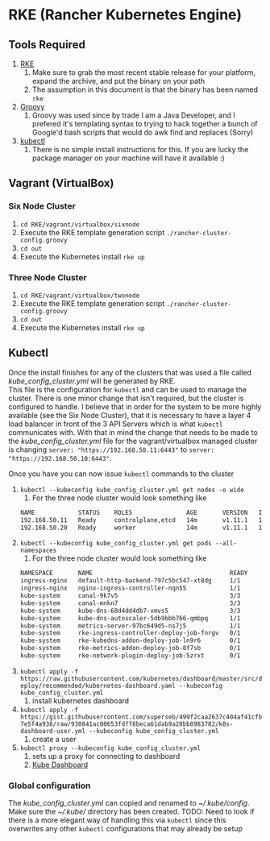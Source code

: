 # RKE (Rancher Kubernetes Engine)

## Tools Required
1. [RKE](https://github.com/rancher/rke/releases)
   1. Make sure to grab the most recent stable release for your platform, expand the archive, and put the binary on your path
   1. The assumption in this document is that the binary has been named `rke`
1. [Groovy](http://groovy-lang.org/)
   1. Groovy was used since by trade I am a Java Developer, and I prefered it's templating syntax to trying to hack together
      a bunch of Google'd bash scripts that would do awk find and replaces (Sorry)
1. [kubectl](https://kubernetes.io/docs/tasks/tools/install-kubectl/)
   1. There is no simple install instructions for this.  If you are lucky the package manager on your machine will have it available :)
   
## Vagrant (VirtualBox)

### Six Node Cluster
1. `cd RKE/vagrant/virtualbox/sixnode`
1. Execute the RKE template generation script `./rancher-cluster-config.groovy`
1. `cd out`
1. Execute the Kubernetes install `rke up`

### Three Node Cluster
1. `cd RKE/vagrant/virtualbox/twonode`
1. Execute the RKE template generation script `./rancher-cluster-config.groovy`
1. `cd out`
1. Execute the Kubernetes install `rke up`


## Kubectl
Once the install finishes for any of the clusters that was used a file called *kube_config_cluster.yml* will be generated by RKE.  
This file is the configuration for `kubectl` and can be used to manage the cluster.  There is one minor change that isn't required,
but the cluster is configured to handle.  I believe that in order for the system to be more highly available (see the Six Node Cluster),
that it is necessary to have a layer 4 load balancer in front of the 3 API Servers which is what `kubectl` communicates with.  With
that in mind the change that needs to be made to the *kube_config_cluster.yml* file for the vagrant/virtualbox managed cluster is 
changing `server: "https://192.168.50.11:6443"` to `server: "https://192.168.50.10:6443"`.

Once you have you can now issue `kubectl` commands to the cluster
1. `kubectl --kubeconfig kube_config_cluster.yml get nodes -o wide`
   1. For the three node cluster would look something like
   ```bash
   NAME            STATUS    ROLES               AGE       VERSION   INTERNAL-IP     EXTERNAL-IP   OS-IMAGE             KERNEL-VERSION     CONTAINER-RUNTIME
   192.168.50.11   Ready     controlplane,etcd   14m       v1.11.1   192.168.50.11   <none>        Ubuntu 16.04.3 LTS   4.4.0-87-generic   docker://17.3.1
   192.168.50.20   Ready     worker              14m       v1.11.1   192.168.50.20   <none>        Ubuntu 16.04.3 LTS   4.4.0-87-generic   docker://17.3.1
   ```
1. `kubectl --kubeconfig kube_config_cluster.yml get pods --all-namespaces`
   1. For the three node cluster would look something like
   ```bash
   NAMESPACE       NAME                                      READY     STATUS      RESTARTS   AGE
   ingress-nginx   default-http-backend-797c5bc547-xt8dg     1/1       Running     0          15m
   ingress-nginx   nginx-ingress-controller-nqn55            1/1       Running     0          15m
   kube-system     canal-9k7v5                               3/3       Running     0          15m
   kube-system     canal-mnkn7                               3/3       Running     0          15m
   kube-system     kube-dns-68d4dd4db7-xmvs5                 3/3       Running     0          15m
   kube-system     kube-dns-autoscaler-5db9bbb766-qmbpq      1/1       Running     0          15m
   kube-system     metrics-server-97bc649d5-ns7j5            1/1       Running     0          15m
   kube-system     rke-ingress-controller-deploy-job-fnrgv   0/1       Completed   0          15m
   kube-system     rke-kubedns-addon-deploy-job-ln9r6        0/1       Completed   0          15m
   kube-system     rke-metrics-addon-deploy-job-8f7sb        0/1       Completed   0          15m
   kube-system     rke-network-plugin-deploy-job-5zrxt       0/1       Completed   0          15m
   ```
1. `kubectl apply -f https://raw.githubusercontent.com/kubernetes/dashboard/master/src/deploy/recommended/kubernetes-dashboard.yaml --kubeconfig kube_config_cluster.yml`
   1. install kubernetes dashboard
1. `kubectl apply -f https://gist.githubusercontent.com/superseb/499f2caa2637c404af41cfb7e5f4a938/raw/930841ac00653fdff8beca61dab9a20bb8983782/k8s-dashboard-user.yml --kubeconfig kube_config_cluster.yml`
   1. create a user
1. `kubectl proxy --kubeconfig kube_config_cluster.yml`
   1. sets up a proxy for connecting to dashboard
   1. [Kube Dashboard](http://localhost:8001/api/v1/namespaces/kube-system/services/https:kubernetes-dashboard:/proxy/)
### Global configuration
The *kube_config_cluster.yml* can copied and renamed to *~/.kube/config*.  Make sure the *~/.kube/* directory has been created.
TODO: Need to look if there is a more elegant way of handling this via `kubectl` since this overwrites any other `kubectl` configurations that may 
      already be setup